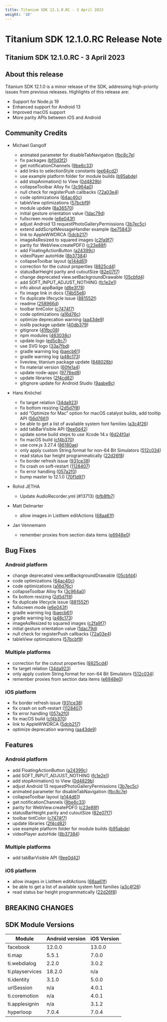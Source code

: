 ```yaml
---
title: Titanium SDK 12.1.0.RC - 3 April 2023
weight: '10'
---
```


# Titanium SDK 12.1.0.RC Release Note

## Titanium SDK 12.1.0.RC - 3 April 2023

## About this release

Titanium SDK 12.1.0 is a minor release of the SDK, addressing high-priority issues from previous releases. Highlights of this release are:

- Support for Node.js 19
- Enhanced support for Android 13
- Improved macOS support
- More parity APIs between iOS and Android

## Community Credits

* Michael Gangolf
  * animated parameter for disableTabNavigation ([fbc8c7e](https://github.com/tidev/titanium-sdk/commit/fbc8c7e17b844796c85b43ef29d1fe08d2b04fae))
  * fix packages ([bf0d3f2](https://github.com/tidev/titanium-sdk/commit/bf0d3f2b706d69b45e94b68076bd8714890e26bb))
  * get notificationChannels ([9be6c33](https://github.com/tidev/titanium-sdk/commit/9be6c33d0047cb9d2b0b86c07071d1c4b86d37de))
  * add links to selectionStyle constants ([ee64cd2](https://github.com/tidev/titanium-sdk/commit/ee64cd2d50add46b16c5de9e20607719cd35fa39))
  * use example platform folder for module builds ([b95abde](https://github.com/tidev/titanium-sdk/commit/b95abded468a2ec25a5b7d71780150cea77aa0e2))
  * add stopAnimation() to View ([0d4829b](https://github.com/tidev/titanium-sdk/commit/0d4829b98dd58b86b51f3369d108c9c4f8bd7980))
  * collapseToolbar Alloy fix ([3c964a0](https://github.com/tidev/titanium-sdk/commit/3c964a0fd6a64f9d8c9e5072d1e6317554d36e5e))
  * null check for registerPush callbacks ([72a03e4](https://github.com/tidev/titanium-sdk/commit/72a03e4569bd04515aeeaf682e1eb5fb507a994d))
  * code optimizations ([64ac40c](https://github.com/tidev/titanium-sdk/commit/64ac40cd613ccea5ccc6d50ed55dd982fe4bfa30))
  * tableView optimizations ([57bcbf9](https://github.com/tidev/titanium-sdk/commit/57bcbf95a5a8bc6f24ea5fd02252ccfefab9d247))
  * module update ([8a36570](https://github.com/tidev/titanium-sdk/commit/8a36570af01960804eb7d6c616f0b6ff300fd59a))
  * initial gesture orientation value ([1dac79d](https://github.com/tidev/titanium-sdk/commit/1dac79d74dfce6fcd4884df790797dea9c358cf7))
  * fullscreen mode ([e6e043f](https://github.com/tidev/titanium-sdk/commit/e6e043f7d505667772990a56ef7a196277eb06c6))
  * adjust Android 13 requestPhotoGalleryPermissions ([3b7ec5c](https://github.com/tidev/titanium-sdk/commit/3b7ec5c437e8f6604e7a31a3cbe28eb59bce2779))
  * extend addScriptMessageHandler example ([be75843](https://github.com/tidev/titanium-sdk/commit/be7584385295503ded62aed96ea817aa48c26eba))
  * link to AppleWWDRCA ([5dcb217](https://github.com/tidev/titanium-sdk/commit/5dcb21756a25bafb01e75b25763c5e944f0ca451))
  * imageAsResized to squared images ([c2fa9f7](https://github.com/tidev/titanium-sdk/commit/c2fa9f729a4f217448e50f3f47f8c68b764ea8a3))
  * parity for WebView.createPDF() ([c23e88f](https://github.com/tidev/titanium-sdk/commit/c23e88f9430d4be8a949838d4943ec18de6cd279))
  * add FloatingActionButton ([a24399c](https://github.com/tidev/titanium-sdk/commit/a24399ca04ff0ab2c0bb540534fe152f2f405c3f))
  * videoPlayer autoHide ([8b37384](https://github.com/tidev/titanium-sdk/commit/8b37384c7a2ed3901d3aef5b81b0f4a6bbf33615))
  * collapseToolbar layout ([e144d61](https://github.com/tidev/titanium-sdk/commit/e144d61676fcd95b5954fc62fcc8082f2ff39ca5))
  * correction for the cutout properties ([8825cd4](https://github.com/tidev/titanium-sdk/commit/8825cd4cd9a14757b73d72ed02b7e92652503eb4))
  * statusBarHeight parity and cutoutSize ([82e07f7](https://github.com/tidev/titanium-sdk/commit/82e07f79b90bc5eca04887effcb3aee725e3bcad))
  * change deprecated view.setBackgroundDrawable ([05cbfd4](https://github.com/tidev/titanium-sdk/commit/05cbfd4c18bd831483c5e7738d8bd17761a8050b))
  * add SOFT_INPUT_ADJUST_NOTHING ([fc1e2e1](https://github.com/tidev/titanium-sdk/commit/fc1e2e108cc66ef38268492e1c065aea80483f2d))
  * info about appBadge ([d8e3f78](https://github.com/tidev/titanium-sdk/commit/d8e3f78535d515d09389918599fa829a7cf10cce))
  * fix image link in docs ([74b55e6](https://github.com/tidev/titanium-sdk/commit/74b55e6284d0994cfe0e9dd2e8fb44998320b23f))
  * fix duplicate lifecycle issue ([881552f](https://github.com/tidev/titanium-sdk/commit/881552f15e7e01b490e2641d66d8f0adbfbee679))
  * readme ([258966d](https://github.com/tidev/titanium-sdk/commit/258966de4c667037028ce479926b6633eea28217))
  * toolbar tintColor ([c7474f7](https://github.com/tidev/titanium-sdk/commit/c7474f7789a47ad56310eb097b4c69f95a0d6dee))
  * code optimizations ([a16d76c](https://github.com/tidev/titanium-sdk/commit/a16d76c767025a67a7375edd9da70a4d99edb597))
  * optimize deprecation warning ([aa43de9](https://github.com/tidev/titanium-sdk/commit/aa43de97163e8b2edf773b540fc28a39025c1319))
  * ioslib package update ([40db379](https://github.com/tidev/titanium-sdk/commit/40db379f7bccd7a6b3769126bb751ba1f96c6883))
  * gitignore ([41fbc08](https://github.com/tidev/titanium-sdk/commit/41fbc0812b4d3b24706f0aeafdbb9fd55591c80c))
  * npm modules ([463038c](https://github.com/tidev/titanium-sdk/commit/463038c1f9e1e777e8817a2dcb74988550f351a8))
  * update logo ([ed5c8c7](https://github.com/tidev/titanium-sdk/commit/ed5c8c7fba497dc915abcee723ad5ed1c7a833fb))
  * use SVG logo ([33a7fbd](https://github.com/tidev/titanium-sdk/commit/33a7fbd7038e350bf42faeab638f40c2100e8e71))
  * gradle warning log ([baecb61](https://github.com/tidev/titanium-sdk/commit/baecb6155de7b340d972f6e674a1f48c4bddb891))
  * gradle warning log ([a48c173](https://github.com/tidev/titanium-sdk/commit/a48c173833f37d1dcce5a8432660986788250244))
  * liveview, titanium package update ([848028b](https://github.com/tidev/titanium-sdk/commit/848028b2814876ad618f2afcbe6f3b510b88a556))
  * fix material version ([60fe1a4](https://github.com/tidev/titanium-sdk/commit/60fe1a4b6f03ecd53b0132fee959e7be46743acd))
  * update node-appc ([9776ed8](https://github.com/tidev/titanium-sdk/commit/9776ed8a7dfb633c4852a8d67ddbf123a698245c))
  * update libraries ([2f4cd82](https://github.com/tidev/titanium-sdk/commit/2f4cd82ae6a895cc711e2856ed4af3c8c4601ce0))
  * gitignore update for Android Studio ([9aabe8c](https://github.com/tidev/titanium-sdk/commit/9aabe8c5639040a610ce02388c602522d8567d0a))

* Hans Knöchel
  * fix target relation ([34da923](https://github.com/tidev/titanium-sdk/commit/34da92318a1ca5f775f185b43c1b9c7e29fa4c6e))
  * fix bottom resizing ([2d5d7f8](https://github.com/tidev/titanium-sdk/commit/2d5d7f8bc3a4f9ad22828c7bf56a2bf81dafa392))
  * add “Optimize for Mac” option for macOS catalyst builds, add tooltip API ([56d7661](https://github.com/tidev/titanium-sdk/commit/56d76614c77e7343e3c5b73b8bc56436f98f616e))
  * be able to get a list of available system font families ([a3c4f26](https://github.com/tidev/titanium-sdk/commit/a3c4f267076838292089080e0027375e86b10ca3))
  * add tabBarVisible API ([9ee0d42](https://github.com/tidev/titanium-sdk/commit/9ee0d42044cf1858dd72521a374dc336eb046246))
  * update some build steps to use Xcode 14.x ([6d24f0a](https://github.com/tidev/titanium-sdk/commit/6d24f0ac90f36339094c274a3e3f3f5d6bec1de8))
  * fix macOS build ([cf4b370](https://github.com/tidev/titanium-sdk/commit/cf4b370dec4986dea677d255ddfbbfa9445cb75f))
  * use core.js 3.27.4 ([86180ae](https://github.com/tidev/titanium-sdk/commit/86180aee825349927acf4d68f7e019bd2ac4c96e))
  * only apply custom String.format for non-64 Bit Simulators ([512c034](https://github.com/tidev/titanium-sdk/commit/512c0344189d791c502c09c7d7dd73db1345df61))
  * read status bar height programmatically ([22d26f8](https://github.com/tidev/titanium-sdk/commit/22d26f83573439994cb172518c14f50e23302ef6))
  * fix border refresh issue ([931ce38](https://github.com/tidev/titanium-sdk/commit/931ce386cab755b330cd4b1c83b648dba1415206))
  * fix crash on soft-restart ([1128407](https://github.com/tidev/titanium-sdk/commit/11284074a378149309375b1b880eaadb9ec7b9e1))
  * fix error handling ([057a2f0](https://github.com/tidev/titanium-sdk/commit/057a2f048600f5959046b6075206caf378226dd5))
  * bump master to 12.1.0 ([70f1d97](https://github.com/tidev/titanium-sdk/commit/70f1d9727fd8209c006a55f78a7dd702ffe030b7))

* Rohid JETHA
  * Update AudioRecorder.yml (#13713) ([bfb8fb7](https://github.com/tidev/titanium-sdk/commit/bfb8fb71c1a11bb20b52dbc8db967b160727e2c1))

* Matt Delmarter
  * allow images in ListItem editActions ([68aa61f](https://github.com/tidev/titanium-sdk/commit/68aa61fbfccbb4ef05ec8423898117479a7c605b))

* Jan Vennemann
  * remember proxies from section data items ([e6948e0](https://github.com/tidev/titanium-sdk/commit/e6948e04ed0782487749b6aec33b5e608531f9a9))


## Bug Fixes

### Android platform

* change deprecated view.setBackgroundDrawable ([05cbfd4](https://github.com/tidev/titanium-sdk/commit/05cbfd4c18bd831483c5e7738d8bd17761a8050b))
* code optimizations ([64ac40c](https://github.com/tidev/titanium-sdk/commit/64ac40cd613ccea5ccc6d50ed55dd982fe4bfa30))
* code optimizations ([a16d76c](https://github.com/tidev/titanium-sdk/commit/a16d76c767025a67a7375edd9da70a4d99edb597))
* collapseToolbar Alloy fix ([3c964a0](https://github.com/tidev/titanium-sdk/commit/3c964a0fd6a64f9d8c9e5072d1e6317554d36e5e))
* fix bottom resizing ([2d5d7f8](https://github.com/tidev/titanium-sdk/commit/2d5d7f8bc3a4f9ad22828c7bf56a2bf81dafa392))
* fix duplicate lifecycle issue ([881552f](https://github.com/tidev/titanium-sdk/commit/881552f15e7e01b490e2641d66d8f0adbfbee679))
* fullscreen mode ([e6e043f](https://github.com/tidev/titanium-sdk/commit/e6e043f7d505667772990a56ef7a196277eb06c6))
* gradle warning log ([baecb61](https://github.com/tidev/titanium-sdk/commit/baecb6155de7b340d972f6e674a1f48c4bddb891))
* gradle warning log ([a48c173](https://github.com/tidev/titanium-sdk/commit/a48c173833f37d1dcce5a8432660986788250244))
* imageAsResized to squared images ([c2fa9f7](https://github.com/tidev/titanium-sdk/commit/c2fa9f729a4f217448e50f3f47f8c68b764ea8a3))
* initial gesture orientation value ([1dac79d](https://github.com/tidev/titanium-sdk/commit/1dac79d74dfce6fcd4884df790797dea9c358cf7))
* null check for registerPush callbacks ([72a03e4](https://github.com/tidev/titanium-sdk/commit/72a03e4569bd04515aeeaf682e1eb5fb507a994d))
* tableView optimizations ([57bcbf9](https://github.com/tidev/titanium-sdk/commit/57bcbf95a5a8bc6f24ea5fd02252ccfefab9d247))

### Multiple platforms

* correction for the cutout properties ([8825cd4](https://github.com/tidev/titanium-sdk/commit/8825cd4cd9a14757b73d72ed02b7e92652503eb4))
* fix target relation ([34da923](https://github.com/tidev/titanium-sdk/commit/34da92318a1ca5f775f185b43c1b9c7e29fa4c6e))
* only apply custom String.format for non-64 Bit Simulators ([512c034](https://github.com/tidev/titanium-sdk/commit/512c0344189d791c502c09c7d7dd73db1345df61))
* remember proxies from section data items ([e6948e0](https://github.com/tidev/titanium-sdk/commit/e6948e04ed0782487749b6aec33b5e608531f9a9))

### iOS platform

* fix border refresh issue ([931ce38](https://github.com/tidev/titanium-sdk/commit/931ce386cab755b330cd4b1c83b648dba1415206))
* fix crash on soft-restart ([1128407](https://github.com/tidev/titanium-sdk/commit/11284074a378149309375b1b880eaadb9ec7b9e1))
* fix error handling ([057a2f0](https://github.com/tidev/titanium-sdk/commit/057a2f048600f5959046b6075206caf378226dd5))
* fix macOS build ([cf4b370](https://github.com/tidev/titanium-sdk/commit/cf4b370dec4986dea677d255ddfbbfa9445cb75f))
* link to AppleWWDRCA ([5dcb217](https://github.com/tidev/titanium-sdk/commit/5dcb21756a25bafb01e75b25763c5e944f0ca451))
* optimize deprecation warning ([aa43de9](https://github.com/tidev/titanium-sdk/commit/aa43de97163e8b2edf773b540fc28a39025c1319))

## Features

### Android platform

* add FloatingActionButton ([a24399c](https://github.com/tidev/titanium-sdk/commit/a24399ca04ff0ab2c0bb540534fe152f2f405c3f))
* add SOFT_INPUT_ADJUST_NOTHING ([fc1e2e1](https://github.com/tidev/titanium-sdk/commit/fc1e2e108cc66ef38268492e1c065aea80483f2d))
* add stopAnimation() to View ([0d4829b](https://github.com/tidev/titanium-sdk/commit/0d4829b98dd58b86b51f3369d108c9c4f8bd7980))
* adjust Android 13 requestPhotoGalleryPermissions ([3b7ec5c](https://github.com/tidev/titanium-sdk/commit/3b7ec5c437e8f6604e7a31a3cbe28eb59bce2779))
* animated parameter for disableTabNavigation ([fbc8c7e](https://github.com/tidev/titanium-sdk/commit/fbc8c7e17b844796c85b43ef29d1fe08d2b04fae))
* collapseToolbar layout ([e144d61](https://github.com/tidev/titanium-sdk/commit/e144d61676fcd95b5954fc62fcc8082f2ff39ca5))
* get notificationChannels ([9be6c33](https://github.com/tidev/titanium-sdk/commit/9be6c33d0047cb9d2b0b86c07071d1c4b86d37de))
* parity for WebView.createPDF() ([c23e88f](https://github.com/tidev/titanium-sdk/commit/c23e88f9430d4be8a949838d4943ec18de6cd279))
* statusBarHeight parity and cutoutSize ([82e07f7](https://github.com/tidev/titanium-sdk/commit/82e07f79b90bc5eca04887effcb3aee725e3bcad))
* toolbar tintColor ([c7474f7](https://github.com/tidev/titanium-sdk/commit/c7474f7789a47ad56310eb097b4c69f95a0d6dee))
* update libraries ([2f4cd82](https://github.com/tidev/titanium-sdk/commit/2f4cd82ae6a895cc711e2856ed4af3c8c4601ce0))
* use example platform folder for module builds ([b95abde](https://github.com/tidev/titanium-sdk/commit/b95abded468a2ec25a5b7d71780150cea77aa0e2))
* videoPlayer autoHide ([8b37384](https://github.com/tidev/titanium-sdk/commit/8b37384c7a2ed3901d3aef5b81b0f4a6bbf33615))

### Multiple platforms

* add tabBarVisible API ([9ee0d42](https://github.com/tidev/titanium-sdk/commit/9ee0d42044cf1858dd72521a374dc336eb046246))

### iOS platform

* allow images in ListItem editActions ([68aa61f](https://github.com/tidev/titanium-sdk/commit/68aa61fbfccbb4ef05ec8423898117479a7c605b))
* be able to get a list of available system font families ([a3c4f26](https://github.com/tidev/titanium-sdk/commit/a3c4f267076838292089080e0027375e86b10ca3))
* read status bar height programmatically ([22d26f8](https://github.com/tidev/titanium-sdk/commit/22d26f83573439994cb172518c14f50e23302ef6))

## BREAKING CHANGES


## SDK Module Versions

| Module      | Android version | iOS Version |
| ----------- | --------------- | ----------- |
| facebook | 12.0.0 | 13.0.0 |
| ti.map | 5.5.1 | 7.0.0 |
| ti.webdialog | 2.2.0 | 3.0.2 |
| ti.playservices | 18.2.0 | n/a |
| ti.identity | 3.1.0 | 5.0.0 |
| urlSession | n/a | 4.0.1 |
| ti.coremotion | n/a | 4.0.1 |
| ti.applesignin | n/a | 3.1.2 |
| hyperloop | 7.0.4 | 7.0.4 |